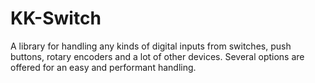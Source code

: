 # KK-Switch
A library for handling any kinds of digital inputs from switches, push buttons, rotary encoders and a lot of other devices. Several options are offered for an easy and performant handling.
